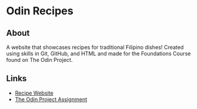 <h1>Odin Recipes</h1>

<h2>About</h2>
A website that showcases recipes for traditional Filipino dishes! Created using skills in Git, GitHub, and HTML and made for the Foundations Course found on The Odin Project.

<h2>Links</h2>
<ul>
    <li><a href="https://jclanting.github.io/odin-recipes/index.html">Recipe Website</a></li>
    <li><a href="https://www.theodinproject.com/lessons/foundations-recipes">The Odin Project Assignment</a></li>
</ul>